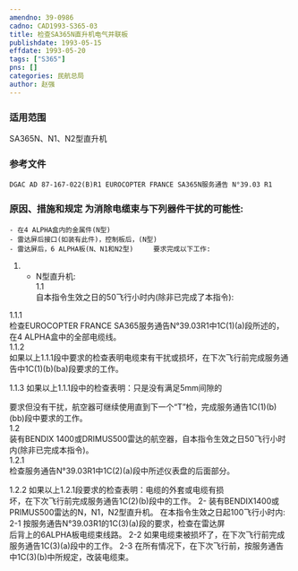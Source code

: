 ```yaml
---
amendno: 39-0986  
cadno: CAD1993-S365-03  
title: 检查SA365N直升机电气并联板  
publishdate: 1993-05-15  
effdate: 1993-05-20  
tags: ["S365"]  
pns: []  
categories: 民航总局  
author: 赵强  
---
```

  
### 适用范围  
SA365N、N1、N2型直升机  
  
<!--more-->  
### 参考文件  
    DGAC AD 87-167-022(B)R1 EUROCOPTER FRANCE SA365N服务通告 N°39.03 R1  
  
### 原因、措施和规定     为消除电缆束与下列器件干扰的可能性:  
    - 在4 ALPHA盒内的金属件(N型)  
    - 雷达屏后接口(如装有此件)，控制板后，(N型)  
    - 雷达屏后，6 ALPHA板(N、N1和N2型)     要求完成以下工作:  
  
1. - N型直升机:  
1.1  
 自本指令生效之日的50飞行小时内(除非已完成了本指令):  
  
1.1.1  
 检查EUROCOPTER FRANCE SA365服务通告N°39.03R1中1C(1)(a)段所述的，在4 ALPHA盒中的全部电缆线。  
1.1.2  
 如果以上1.1.1段中要求的检查表明电缆束有干扰或损坏，在下次飞行前完成服务通告中1C(1)(b)(ba)段要求的工作。  
  
1.1.3 如果以上1.1.1段中的检查表明：只是没有满足5mm间隙的  
  
要求但没有干扰，航空器可继续使用直到下一个“T”检，完成服务通告1C(1)(b)(bb)段中要求的工作。  
1.2  
 装有BENDIX 1400或DRIMUS500雷达的航空器，自本指令生效之日50飞行小时内(除非已完成本指令)。  
1.2.1  
 检查服务通告N°39.03R1中1C(2)(a)段中所述仪表盘的后面部分。  
  
1.2.2 如果以上1.2.1段要求的检查表明：电缆的外套或电缆有损  
坏，在下次飞行前完成服务通告1C(2)(b)段中的工作。     2- 装有BENDIX1400或PRIMUS500雷达的N，N1，N2型直升机。     在本指令生效之日起100飞行小时内:     2-1 按服务通告N°39.03R1的1C(3)(a)段的要求，检查在雷达屏  
后背上的6ALPHA板电缆束线路。 2-2 如果电缆束被损坏了，在下次飞行前完成服务通告1C(3)(a)段中的工作。     2-3 在所有情况下，在下次飞行前，按服务通告中1C(3)(b)中所规定，改装电缆束。  
